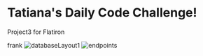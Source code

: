 # Tatiana's Daily Code Challenge!
Project3 for Flatiron

frank
![databaseLayout1](https://user-images.githubusercontent.com/73799185/218336686-0a898488-3943-4d05-9e7b-3c5a411cf287.png)
![endpoints](https://user-images.githubusercontent.com/73799185/218355942-89fec264-1fee-4db7-966e-e45687a50d1d.png)
